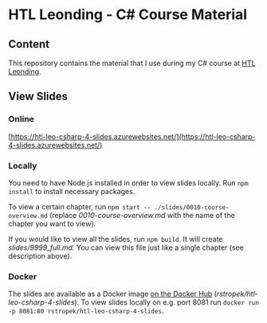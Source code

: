 # HTL Leonding - C# Course Material

## Content

This repository contains the material that I use during my C# course at [HTL Leonding](https://www.htl-leonding.at/).

## View Slides  

### Online

[https://htl-leo-csharp-4-slides.azurewebsites.net/](https://htl-leo-csharp-4-slides.azurewebsites.net/)

### Locally

You need to have Node.js installed in order to view slides locally. Run `npm install` to install necessary packages.

To view a certain chapter, run `npm start -- ./slides/0010-course-overview.md` (replace *0010-course-overview.md* with the name of the chapter you want to view).

If you would like to view all the slides, run `npm build`. It will create *slides/9999_full.md*. You can view this file just like a single chapter (see description above).

### Docker

The slides are available as a Docker image [on the Docker Hub](https://hub.docker.com/repository/docker/rstropek/htl-leo-csharp-4-slides/general) (*rstropek/htl-leo-csharp-4-slides*). To view slides locally on e.g. port 8081 run `docker run -p 8081:80 rstropek/htl-leo-csharp-4-slides`.
